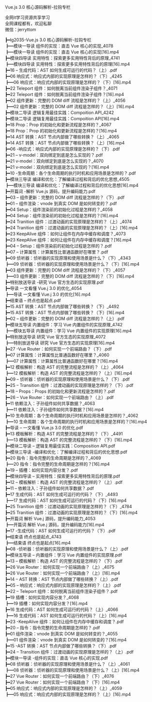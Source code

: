 Vue.js 3.0 核心源码解析-拉钩专栏

全网it学习资源共享学习<br>全网课程都有，欢迎私聊<br>微信：jerryttom<br>

┣━lg2035-Vue.js 3.0 核心源码解析-拉钩专栏<br> ┣━模块一导读 组件的实现：直击 Vue 核心的实现_4078<br> ┣━模块一导读 组件的实现：直击 Vue 核心的实现[16].mp4<br> ┣━模块四导读 实用特性：探索更多实用特性背后的原理_4741<br> ┣━模块四导读 实用特性：探索更多实用特性背后的原理[16].mp4<br> ┣━16 – 生成代码：AST 如何生成可运行的代码？（上）.pdf<br> ┣━06 响应式：响应式内部的实现原理是怎样的？（下）_4245<br> ┣━06 响应式：响应式内部的实现原理是怎样的？（下）[16].mp4<br> ┣━22 Teleport 组件：如何脱离当前组件渲染子组件？_4071<br> ┣━22 Teleport 组件：如何脱离当前组件渲染子组件？[16].mp4<br> ┣━02 组件更新：完整的 DOM diff 流程是怎样的？（上）_4056<br> ┣━02 组件更新：完整的 DOM diff 流程是怎样的？（上）[16].mp4<br> ┣━模块二导读 逻辑复用最佳实践：Compoition API_4242<br> ┣━模块二导读 逻辑复用最佳实践：Compoition API[16].mp4<br> ┣━18 Prop：Prop 的初始化和更新流程是怎样的？_4067<br> ┣━18 Prop：Prop 的初始化和更新流程是怎样的？[16].mp4<br> ┣━14 AST 转换：AST 节点内部做了哪些转换？（上）_4065<br> ┣━14 AST 转换：AST 节点内部做了哪些转换？（上）[16].mp4<br> ┣━06 -响应式：响应式内部的实现原理是怎样的？（下）.pdf<br> ┣━21 – v-model：双向绑定到底是怎么实现的？.pdf<br> ┣━21 v-model：双向绑定到底是怎么实现的？_4070<br> ┣━21 v-model：双向绑定到底是怎么实现的？[16].mp4<br> ┣━10 -生命周期：各个生命周期的执行时机和应用场景是怎样的？.pdf<br> ┣━模块三导读 编译和优化：了解编译过程和背后的优化思想_4505<br> ┣━模块三导读 编译和优化：了解编译过程和背后的优化思想[16].mp4<br> ┣━开篇词 -解析 Vue.js 源码，提升编码能力.pdf<br> ┣━03 – 组件更新：完整的 DOM diff 流程是怎样的？（下）.pdf<br> ┣━01 – 组件渲染：vnode 到真实 DOM 是如何转变的？.pdf<br> ┣━04 Setup：组件渲染前的初始化过程是怎样的？_4058<br> ┣━04 Setup：组件渲染前的初始化过程是怎样的？[16].mp4<br> ┣━24 Tranition 组件：过渡动画的实现原理是怎样的？（上）_4074<br> ┣━24 Tranition 组件：过渡动画的实现原理是怎样的？（上）[16].mp4<br> ┣━23 KeepAlive 组件：如何让组件在内存中缓存和调度？_4073<br> ┣━23 KeepAlive 组件：如何让组件在内存中缓存和调度？[16].mp4<br> ┣━04 – Setup：组件渲染前的初始化过程是怎样的？.pdf<br> ┣━07 – 计算属性：计算属性比普通函数好在哪里？.pdf<br> ┣━09 侦听器：侦听器的实现原理和使用场景是什么？（下）_4343<br> ┣━09 侦听器：侦听器的实现原理和使用场景是什么？（下）[16].mp4<br> ┣━03 组件更新：完整的 DOM diff 流程是怎样的？（下）_4057<br> ┣━03 组件更新：完整的 DOM diff 流程是怎样的？（下）[16].mp4<br> ┣━特别放送导读 -研究 Vue 官方生态的实现原理.pdf<br> ┣━导读 一文看懂 Vue.j 3.0 的优化_4054<br> ┣━导读 一文看懂 Vue.j 3.0 的优化[16].mp4<br> ┣━结束语 – 终点也是起点.pdf<br> ┣━15 AST 转换：AST 节点内部做了哪些转换？（下）_4492<br> ┣━15 AST 转换：AST 节点内部做了哪些转换？（下）[16].mp4<br> ┣━02 – 组件更新：完整的 DOM diff 流程是怎样的？（上）.pdf<br> ┣━模块五导读 内置组件：学习 Vue 内置组件的实现原理_4742<br> ┣━模块五导读 内置组件：学习 Vue 内置组件的实现原理[16].mp4<br> ┣━特别放送导读 研究 Vue 官方生态的实现原理_4072<br> ┣━特别放送导读 研究 Vue 官方生态的实现原理[16].mp4<br> ┣━27 -Vue Router：如何实现一个前端路由？（下）.pdf<br> ┣━07 计算属性：计算属性比普通函数好在哪里？_4060<br> ┣━07 计算属性：计算属性比普通函数好在哪里？[16].mp4<br> ┣━12 模板解析：构造 AST 的完整流程是怎样的？（上）_4064<br> ┣━12 模板解析：构造 AST 的完整流程是怎样的？（上）[16].mp4<br> ┣━09 – 侦听器：侦听器的实现原理和使用场景是什么？（下）.pdf<br> ┣━25 – Transition 组件：过渡动画的实现原理是怎样的？（下）.pdf<br> ┣━18 – Props：Props 的初始化和更新流程是怎样的？.pdf<br> ┣━26 – Vue Router：如何实现一个前端路由？（上）.pdf<br> ┣━11 依赖注入：子孙组件如何共享数据？_4063<br> ┣━11 依赖注入：子孙组件如何共享数据？[16].mp4<br> ┣━10 生命周期：各个生命周期的执行时机和应用场景是怎样的？_4062<br> ┣━10 生命周期：各个生命周期的执行时机和应用场景是怎样的？[16].mp4<br> ┣━导读 – 一文看懂 Vue.js 3.0 的优化.pdf<br> ┣━13 模板解析：构造 AST 的完整流程是怎样的？（下）_4491<br> ┣━13 模板解析：构造 AST 的完整流程是怎样的？（下）[16].mp4<br> ┣━模块二导读 – 逻辑复用最佳实践：Composition API.pdf<br> ┣━模块三导读 -编译和优化：了解编译过程和背后的优化思想.pdf<br> ┣━20 指令：指令完整的生命周期是怎样的？_4069<br> ┣━20 指令：指令完整的生命周期是怎样的？[16].mp4<br> ┣━19 – 插槽：如何实现内容分发？.pdf<br> ┣━模块四导读 – 实用特性：探索更多实用特性背后的原理.pdf<br> ┣━12 – 模板解析：构造 AST 的完整流程是怎样的？（上）.pdf<br> ┣━11 – 依赖注入：子孙组件如何共享数据？.pdf<br> ┣━17 生成代码：AST 如何生成可运行的代码？（下）_4493<br> ┣━17 生成代码：AST 如何生成可运行的代码？（下）[16].mp4<br> ┣━25 Tranition 组件：过渡动画的实现原理是怎样的？（下）_4784<br> ┣━25 Tranition 组件：过渡动画的实现原理是怎样的？（下）[16].mp4<br> ┣━开篇词 解析 Vue.j 源码，提升编码能力_4053<br> ┣━开篇词 解析 Vue.j 源码，提升编码能力[16].mp4<br> ┣━17 -生成代码：AST 如何生成可运行的代码？（下）.pdf<br> ┣━结束语 终点也是起点_4743<br> ┣━结束语 终点也是起点[16].mp4<br> ┣━08 -侦听器：侦听器的实现原理和使用场景是什么？（上）.pdf<br> ┣━模块五导读 – 内置组件：学习 Vue 内置组件的实现原理.pdf<br> ┣━13 – 模板解析：构造 AST 的完整流程是怎样的？（下）.pdf<br> ┣━26 Vue Router：如何实现一个前端路由？（上）_4075<br> ┣━26 Vue Router：如何实现一个前端路由？（上）[16].mp4<br> ┣━14 – AST 转换：AST 节点内部做了哪些转换？（上）.pdf<br> ┣━05 – 响应式：响应式内部的实现原理是怎样的？（上）.pdf<br> ┣━22 – Teleport 组件：如何脱离当前组件渲染子组件？.pdf<br> ┣━19 插槽：如何实现内容分发？_4068<br> ┣━19 插槽：如何实现内容分发？[16].mp4<br> ┣━16 生成代码：AST 如何生成可运行的代码？（上）_4066<br> ┣━16 生成代码：AST 如何生成可运行的代码？（上）[16].mp4<br> ┣━23 -KeepAlive 组件：如何让组件在内存中缓存和调度？.pdf<br> ┣━20 – 指令：指令完整的生命周期是怎样的？.pdf<br> ┣━01 组件渲染：vnode 到真实 DOM 是如何转变的？_4055<br> ┣━01 组件渲染：vnode 到真实 DOM 是如何转变的？[16].mp4<br> ┣━15 -AST 转换：AST 节点内部做了哪些转换？（下）.pdf<br> ┣━24 – Transition 组件：过渡动画的实现原理是怎样的？（上）.pdf<br> ┣━模块一导读 -组件的实现：直击 Vue 核心的实现.pdf<br> ┣━08 侦听器：侦听器的实现原理和使用场景是什么？（上）_4061<br> ┣━08 侦听器：侦听器的实现原理和使用场景是什么？（上）[16].mp4<br> ┣━27 Vue Router：如何实现一个前端路由？（下）_4076<br> ┣━27 Vue Router：如何实现一个前端路由？（下）[16].mp4<br> ┣━05 响应式：响应式内部的实现原理是怎样的？（上）_4059<br> ┣━05 响应式：响应式内部的实现原理是怎样的？（上）[16].mp4